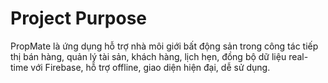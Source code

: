 # Project Purpose
PropMate là ứng dụng hỗ trợ nhà môi giới bất động sản trong công tác tiếp thị bán hàng, quản lý tài sản, khách hàng, lịch hẹn, đồng bộ dữ liệu real-time với Firebase, hỗ trợ offline, giao diện hiện đại, dễ sử dụng.